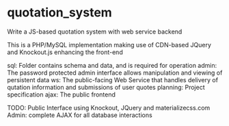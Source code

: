 # quotation_system
Write a JS-based quotation system with web service backend

This is a PHP/MySQL implementation making use of CDN-based JQuery and Knockout.js enhancing the front-end

sql:      Folder contains schema and data, and is required for operation
admin:    The password protected admin interface allows manipulation and viewing of persistent data
ws:       The public-facing Web Service that handles delivery of qutation information and submissions of user quotes
planning: Project specification
ajax:     The public frontend

TODO:
Public Interface using Knockout, JQuery and materializecss.com 
Admin: complete AJAX for all database interactions
